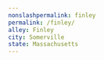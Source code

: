 ```yaml
---
﻿nonslashpermalink: finley
permalink: /finley/
alley: Finley
city: Somerville
state: Massachusetts
---
```


